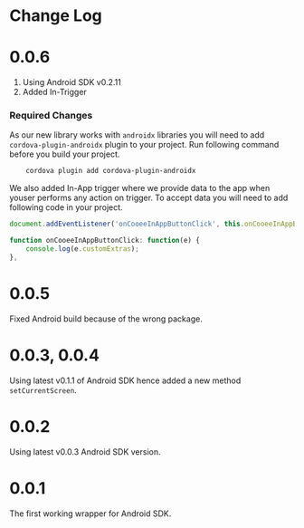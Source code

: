 # Change Log

# 0.0.6

1. Using Android SDK v0.2.11
2. Added In-Trigger

### Required Changes

As our new library works with `androidx` libraries you will need to add `cordova-plugin-androidx` plugin to your project. Run following command before you build your project.

```diff
    cordova plugin add cordova-plugin-androidx
```

We also added In-App trigger where we provide data to the app when youser performs any action on trigger. To accept data you will need to add following code in your project.

```js
document.addEventListener('onCooeeInAppButtonClick', this.onCooeeInAppButtonClick, false); // optional, to check if Inbox button was clicked with custom payload

function onCooeeInAppButtonClick: function(e) {
    console.log(e.customExtras);
},

```

# 0.0.5

Fixed Android build because of the wrong package.

# 0.0.3, 0.0.4

Using latest v0.1.1 of Android SDK hence added a new method `setCurrentScreen`.

# 0.0.2

Using latest v0.0.3 Android SDK version.

# 0.0.1

The first working wrapper for Android SDK.

